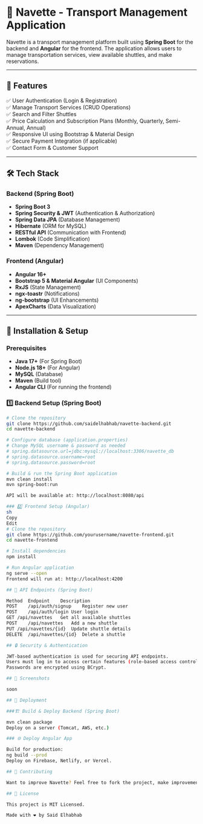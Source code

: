 # 🚐 Navette - Transport Management Application

Navette is a transport management platform built using **Spring Boot** for the backend and **Angular** for the frontend. The application allows users to manage transportation services, view available shuttles, and make reservations.

---

## 🌟 Features

✅ User Authentication (Login & Registration)  
✅ Manage Transport Services (CRUD Operations)  
✅ Search and Filter Shuttles  
✅ Price Calculation and Subscription Plans (Monthly, Quarterly, Semi-Annual, Annual)  
✅ Responsive UI using Bootstrap & Material Design  
✅ Secure Payment Integration (if applicable)  
✅ Contact Form & Customer Support  

---

## 🛠️ Tech Stack

### Backend (Spring Boot)
- **Spring Boot 3**
- **Spring Security & JWT** (Authentication & Authorization)
- **Spring Data JPA** (Database Management)
- **Hibernate** (ORM for MySQL)
- **RESTful API** (Communication with Frontend)
- **Lombok** (Code Simplification)
- **Maven** (Dependency Management)

### Frontend (Angular)
- **Angular 16+**
- **Bootstrap 5 & Material Angular** (UI Components)
- **RxJS** (State Management)
- **ngx-toastr** (Notifications)
- **ng-bootstrap** (UI Enhancements)
- **ApexCharts** (Data Visualization)

---

## 🚀 Installation & Setup

### Prerequisites
- **Java 17+** (For Spring Boot)
- **Node.js 18+** (For Angular)
- **MySQL** (Database)
- **Maven** (Build tool)
- **Angular CLI** (For running the frontend)

### 1️⃣ Backend Setup (Spring Boot)
```sh
# Clone the repository
git clone https://github.com/saidelhabhab/navette-backend.git
cd navette-backend

# Configure database (application.properties)
# Change MySQL username & password as needed
# spring.datasource.url=jdbc:mysql://localhost:3306/navette_db
# spring.datasource.username=root
# spring.datasource.password=root

# Build & run the Spring Boot application
mvn clean install
mvn spring-boot:run

API will be available at: http://localhost:8080/api

### 2️⃣ Frontend Setup (Angular)
sh
Copy
Edit
# Clone the repository
git clone https://github.com/yourusername/navette-frontend.git
cd navette-frontend

# Install dependencies
npm install

# Run Angular application
ng serve --open
Frontend will run at: http://localhost:4200

## 🎯 API Endpoints (Spring Boot)

Method	Endpoint	Description
POST	/api/auth/signup	Register new user
POST	/api/auth/login	User login
GET	/api/navettes	Get all available shuttles
POST	/api/navettes	Add a new shuttle
PUT	/api/navettes/{id}	Update shuttle details
DELETE	/api/navettes/{id}	Delete a shuttle

## 🔒 Security & Authentication

JWT-based authentication is used for securing API endpoints.
Users must log in to access certain features (role-based access control).
Passwords are encrypted using BCrypt.

## 📸 Screenshots

soon 

## 📌 Deployment

###🏗️ Build & Deploy Backend (Spring Boot)

mvn clean package
Deploy on a server (Tomcat, AWS, etc.)

### 🌐 Deploy Angular App

Build for production:
ng build --prod
Deploy on Firebase, Netlify, or Vercel.

## 📢 Contributing

Want to improve Navette? Feel free to fork the project, make improvements, and submit a pull request! 🚀

## 📄 License

This project is MIT Licensed.

Made with ❤️ by Said Elhabhab
